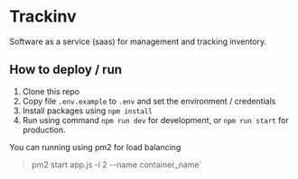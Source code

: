 # Trackinv
Software as a service (saas) for management and tracking inventory.

## How to deploy / run
1. Clone this repo
1. Copy file `.env.example` to `.env` and set the environment / credentials
1. Install packages using `npm install`
1. Run using command `npm run dev` for development, or `npm run start` for production.

You can running using pm2 for load balancing 
> pm2 start app.js -i 2 --name container_name`

